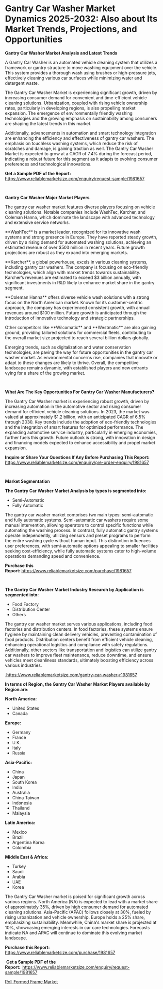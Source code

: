 <p><h1>Gantry Car Washer Market Dynamics 2025-2032: Also about Its Market Trends, Projections, and Opportunities</h1></p><p><strong>Gantry Car Washer Market Analysis and Latest Trends</strong></p>
<p><p>A Gantry Car Washer is an automated vehicle cleaning system that utilizes a framework or gantry structure to move washing equipment over the vehicle. This system provides a thorough wash using brushes or high-pressure jets, effectively cleaning various car surfaces while minimizing water and detergent waste. </p><p>The Gantry Car Washer Market is experiencing significant growth, driven by increasing consumer demand for convenient and time-efficient vehicle cleaning solutions. Urbanization, coupled with rising vehicle ownership rates, particularly in developing regions, is also propelling market expansion. The emergence of environmentally friendly washing technologies and the growing emphasis on sustainability among consumers are shaping the latest trends in this market. </p><p>Additionally, advancements in automation and smart technology integration are enhancing the efficiency and effectiveness of gantry car washers. The emphasis on touchless washing systems, which reduce the risk of scratches and damage, is gaining traction as well. The Gantry Car Washer Market is expected to grow at a CAGR of 7.4% during the forecast period, indicating a robust future for this segment as it adapts to evolving consumer preferences and technological innovations.</p></p>
<p><strong>Get a Sample PDF of the Report:&nbsp;</strong> <a href="https://www.reliablemarketsize.com/enquiry/request-sample/1981657?utm_campaign=1991&utm_medium=2&utm_source=Github&utm_content=ia&utm_term=02032025&utm_id=gantry-car-washer">https://www.reliablemarketsize.com/enquiry/request-sample/1981657</a></p>
<p>&nbsp;</p>
<p><strong>Gantry Car Washer Major Market Players</strong></p>
<p><p>The gantry car washer market features diverse players focusing on vehicle cleaning solutions. Notable companies include WashTec, Karcher, and Coleman Hanna, which dominate the landscape with advanced technology and extensive service networks.</p><p>**WashTec** is a market leader, recognized for its innovative wash systems and strong presence in Europe. They have reported steady growth, driven by a rising demand for automated washing solutions, achieving an estimated revenue of over $500 million in recent years. Future growth projections are robust as they expand into emerging markets.</p><p>**Karcher**, a global powerhouse, excels in various cleaning systems, including gantry car washers. The company is focusing on eco-friendly technologies, which align with market trends towards sustainability. Karcher’s revenues are estimated to exceed $3 billion annually, with significant investments in R&D likely to enhance market share in the gantry segment.</p><p>**Coleman Hanna** offers diverse vehicle wash solutions with a strong focus on the North American market. Known for its customer-centric approach, the company has experienced consistent growth, with annual revenues around $100 million. Future growth is anticipated through the introduction of innovative technology and strategic partnerships.</p><p>Other competitors like **Wilcomatic** and **Westmatic** are also gaining ground, providing tailored solutions for commercial fleets, contributing to the overall market size projected to reach several billion dollars globally. </p><p>Emerging trends, such as digitalization and water conservation technologies, are paving the way for future opportunities in the gantry car washer market. As environmental concerns rise, companies that innovate or adapt to these changes are likely to thrive. Overall, the competitive landscape remains dynamic, with established players and new entrants vying for a share of the growing market.</p></p>
<p>&nbsp;</p>
<p><strong>What Are The Key Opportunities For Gantry Car Washer Manufacturers?</strong></p>
<p><p>The Gantry Car Washer market is experiencing robust growth, driven by increasing automation in the automotive sector and rising consumer demand for efficient vehicle cleaning solutions. In 2023, the market was valued at approximately $1.2 billion, with an anticipated CAGR of 6.5% through 2030. Key trends include the adoption of eco-friendly technologies and the integration of smart features for optimized performance. The expanding automotive service industry, particularly in emerging economies, further fuels this growth. Future outlook is strong, with innovation in design and financing models expected to enhance accessibility and propel market expansion.</p></p>
<p><strong>Inquire or Share Your Questions If Any Before Purchasing This Report:</strong> <a href="https://www.reliablemarketsize.com/enquiry/pre-order-enquiry/1981657?utm_campaign=1991&utm_medium=2&utm_source=Github&utm_content=ia&utm_term=02032025&utm_id=gantry-car-washer">https://www.reliablemarketsize.com/enquiry/pre-order-enquiry/1981657</a></p>
<p>&nbsp;</p>
<p><strong>Market Segmentation</strong></p>
<p><strong>The Gantry Car Washer Market Analysis by types is segmented into:</strong></p>
<p><ul><li>Semi-Automatic</li><li>Fully Automatic</li></ul></p>
<p><p>The gantry car washer market comprises two main types: semi-automatic and fully automatic systems. Semi-automatic car washers require some manual intervention, allowing operators to control specific functions while automating the washing process. In contrast, fully automatic gantry systems operate independently, utilizing sensors and preset programs to perform the entire washing cycle without human input. This distinction influences user preferences, with semi-automatic options appealing to smaller facilities seeking cost-efficiency, while fully automatic systems cater to high-volume operations demanding speed and convenience.</p></p>
<p><strong>Purchase this Report:&nbsp;</strong><a href="https://www.reliablemarketsize.com/purchase/1981657?utm_campaign=1991&utm_medium=2&utm_source=Github&utm_content=ia&utm_term=02032025&utm_id=gantry-car-washer">https://www.reliablemarketsize.com/purchase/1981657</a></p>
<p>&nbsp;</p>
<p><strong>The Gantry Car Washer Market Industry Research by Application is segmented into:</strong></p>
<p><ul><li>Food Factory</li><li>Distribution Center</li><li>Others</li></ul></p>
<p><p>The gantry car washer market serves various applications, including food factories and distribution centers. In food factories, these systems ensure hygiene by maintaining clean delivery vehicles, preventing contamination of food products. Distribution centers benefit from efficient vehicle cleaning, enhancing operational logistics and compliance with safety regulations. Additionally, other sectors like transportation and logistics can utilize gantry car washers to improve fleet maintenance, reduce downtime, and ensure vehicles meet cleanliness standards, ultimately boosting efficiency across various industries.</p></p>
<p><a href="https://www.reliablemarketsize.com/gantry-car-washer-r1981657?utm_campaign=1991&utm_medium=2&utm_source=Github&utm_content=ia&utm_term=02032025&utm_id=gantry-car-washer">&nbsp;https://www.reliablemarketsize.com/gantry-car-washer-r1981657</a></p>
<p><strong>In terms of Region, the Gantry Car Washer Market Players available by Region are:</strong></p>
<p>
    <p> <strong> North America: </strong>
        <ul>
            <li>United States</li>
            <li>Canada</li>
        </ul>
        </p> 
    <p> <strong> Europe: </strong>
        <ul>
            <li>Germany</li>
            <li>France</li>
            <li>U.K.</li>
            <li>Italy</li>
            <li>Russia</li>
        </ul>
        </p> 
    <p> <strong> Asia-Pacific: </strong>
        <ul>
            <li>China</li>
            <li>Japan</li>
            <li>South Korea</li>
            <li>India</li>
            <li>Australia</li>
            <li>China Taiwan</li>
            <li>Indonesia</li>
            <li>Thailand</li>
            <li>Malaysia</li>
        </ul>
        </p> 
    <p> <strong> Latin America: </strong>
        <ul>
            <li>Mexico</li>
            <li>Brazil</li>
            <li>Argentina Korea</li>
            <li>Colombia</li>
        </ul>
        </p> 
    <p> <strong> Middle East & Africa: </strong>
        <ul>
            <li>Turkey</li>
            <li>Saudi</li>
            <li>Arabia</li>
            <li>UAE</li>
            <li>Korea</li>
        </ul>
    </p>
    </p>
<p><p>The Gantry Car Washer market is poised for significant growth across various regions. North America (NA) is expected to lead with a market share of approximately 35%, driven by high consumer demand for automated cleaning solutions. Asia-Pacific (APAC) follows closely at 30%, fueled by rising urbanization and vehicle ownership. Europe holds a 25% share, emphasizing sustainability. Meanwhile, China's market share is projected at 10%, showcasing emerging interests in car care technologies. Forecasts indicate NA and APAC will continue to dominate this evolving market landscape.</p></p>
<p><strong>Purchase this Report: </strong><a href="https://www.reliablemarketsize.com/purchase/1981657?utm_campaign=1991&utm_medium=2&utm_source=Github&utm_content=ia&utm_term=02032025&utm_id=gantry-car-washer">https://www.reliablemarketsize.com/purchase/1981657</a></p>
<p>&nbsp;<strong>Get a Sample PDF of the Report:&nbsp;&nbsp;</strong><a href="https://www.reliablemarketsize.com/enquiry/request-sample/1981657?utm_campaign=1991&utm_medium=2&utm_source=Github&utm_content=ia&utm_term=02032025&utm_id=gantry-car-washer">https://www.reliablemarketsize.com/enquiry/request-sample/1981657</a></p>
<p><strong></strong></p>
<p><p><a href="https://github.com/YashRP12/Market-Research-Report-List-7/blob/main/roll-formed-frame-market.md?utm_campaign=1991&utm_medium=2&utm_source=Github&utm_content=ia&utm_term=02032025&utm_id=gantry-car-washer">Roll Formed Frame Market</a></p></p>